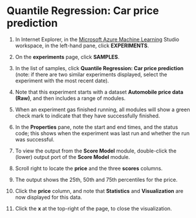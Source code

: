 # Quantile Regression: Car price prediction

1. In Internet Explorer, in the [Microsoft Azure Machine Learning](https://studio.azureml.net) Studio workspace, in the left-hand pane, click **EXPERIMENTS**.

2. On the **experiments** page, click **SAMPLES**.
3. In the list of samples, click **Quantile Regression: Car price prediction** (note: if there are two similar experiments displayed, select the experiment with the most recent date).
4. Note that this experiment starts with a dataset **Automobile price data (Raw)**, and then includes a range of modules.
5. When an experiment gas finished running, all modules will show a green check mark to indicate that they have successfully finished.
6. In the **Properties** pane, note the start and end times, and the status code; this shows when the experiment was last run and whether the run was successful.
7. To view the output from the **Score Model** module, double-click the (lower) output port of the **Score Model** module.
8. Scroll right to locate the **price** and the three **scores** columns.
9. The output shows the 25th, 50th and 75th percentiles for the price.
10. Click the **price** column, and note that **Statistics** and **Visualization** are now displayed for this data.
11. Click the **x** at the top-right of the page, to close the visualization.